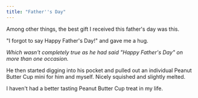 ```yaml
---
title: "Father''s Day"
---
```

<p>Among other things, the best gift I received this father's day was this.</p>
<p>"I forgot to say Happy Father's Day!" and gave me a hug.</p>
<p><em>Which wasn't completely true as he had said "Happy Father's Day" on more than one occasion.</em></p>
<p>He then started digging into his pocket and pulled out an individual Peanut Butter Cup mini for him and myself. Nicely squished and slightly melted.</p>
<p>I haven't had a better tasting Peanut Butter Cup treat in my life.</p>
